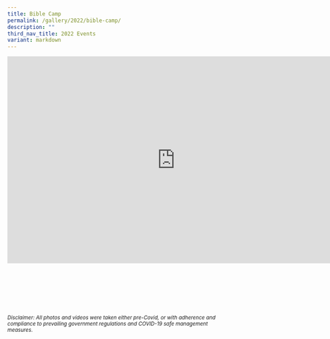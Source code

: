 ```yaml
---
title: Bible Camp
permalink: /gallery/2022/bible-camp/
description: ""
third_nav_title: 2022 Events
variant: markdown
---
```

<iframe allowfullscreen="true" height="469" width="760" frameborder="0" src="https://docs.google.com/presentation/d/e/2PACX-1vT3aJvsWGpWtBkRF8kWzcmR5BPCMTPmcK_uEVqazPazCxNqezAftlJxlN6qOjUayiGFCgz60qs0bbZD/embed?start=true&amp;loop=true&amp;delayms=3000"></iframe>


<br><br><br><br><br><br>
<sup>_Disclaimer: All photos and videos were taken either pre-Covid, or with adherence and compliance to prevailing government regulations and COVID-19 safe management measures._</sup>